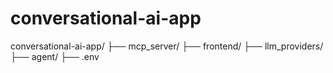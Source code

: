 # conversational-ai-app
conversational-ai-app/
├── mcp_server/
├── frontend/
├── llm_providers/
├── agent/
├── .env

